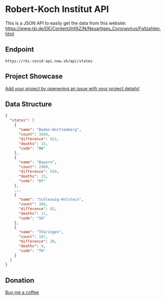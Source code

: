 # Robert-Koch Institut API

This is a JSON API to easily get the data from this website:
https://www.rki.de/DE/Content/InfAZ/N/Neuartiges_Coronavirus/Fallzahlen.html

## Endpoint

`https://rki-covid-api.now.sh/api/states`

## Project Showcase

[Add your project by openening an issue with your project details!](https://github.com/marlon360/rki-covid-api/issues/new)

## Data Structure

```json
{
  "states": [
    {
      "name": "Baden-Württem­berg",
      "count": 3668,
      "difference": 922,
      "deaths": 33,
      "code": "BW"
    },
    {
      "name": "Bayern",
      "count": 2960,
      "difference": 559,
      "deaths": 23,
      "code": "BY"
    },
    ...
    {
      "name": "Schles­wig-Holstein",
      "count": 308,
      "difference": 42,
      "deaths": 11,
      "code": "SH"
    },
    {
      "name": "Thüringen",
      "count": 187,
      "difference": 38,
      "deaths": 9,
      "code": "TH"
    }
  ]
}
```

## Donation

[Buy me a coffee](https://ko-fi.com/marlon360)
